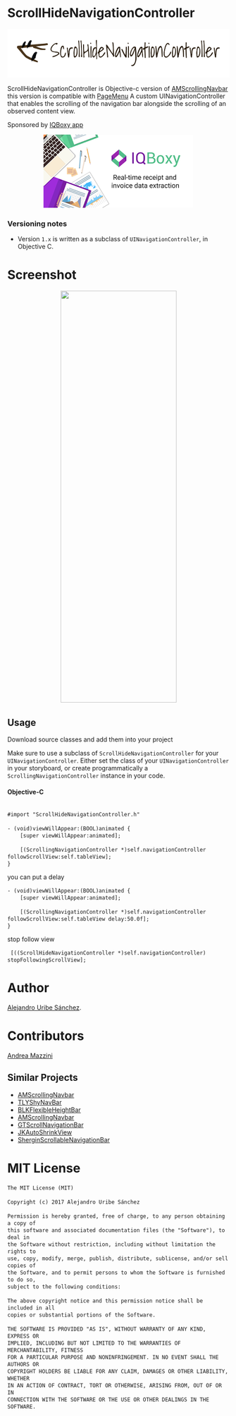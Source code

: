 # ScrollHideNavigationController

<p align="center">
  <img width="583" height="110" src="assets/logo.png"/>
</p>


ScrollHideNavigationController is Objective-c version of [AMScrollingNavbar](https://github.com/andreamazz/AMScrollingNavbar)
this version is compatible with [PageMenu](https://github.com/PageMenu/PageMenu)
A custom UINavigationController that enables the scrolling of the navigation bar alongside the
scrolling of an observed content view.  


Sponsored by [IQBoxy app](https://itunes.apple.com/us/app/iqboxy-receipts/id804152735?ls=1&mt=8)
<p align="center">
  <a href='https://www.iqboxy.com/' alt='sponsored by IQBoxy app'>
    <img width="340" height="166" src="assets/sponsor.png"/>
  </a>
</p>

### Versioning notes

- Version `1.x` is written as a subclass of `UINavigationController`, in Objective C.  

# Screenshot

<p align="center">
  <img width="263" height="934" src="assets/screenshot.gif"/>
</p>



## Usage

Download source classes and add them into your project 

Make sure to use a subclass of `ScrollHideNavigationController` for your `UINavigationController`. Either set the class of your `UINavigationController` in your storyboard, or create programmatically a `ScrollingNavigationController` instance in your code.


#### Objective-C

```objc

#import "ScrollHideNavigationController.h"

- (void)viewWillAppear:(BOOL)animated {
    [super viewWillAppear:animated];

    [(ScrollingNavigationController *)self.navigationController followScrollView:self.tableView];
}
```

you can put a delay 

```objc
- (void)viewWillAppear:(BOOL)animated {
    [super viewWillAppear:animated];

    [(ScrollingNavigationController *)self.navigationController followScrollView:self.tableView delay:50.0f];
}
```


stop follow view

```objc
 [((ScrollHideNavigationController *)self.navigationController) stopFollowingScrollView];
```


# Author
[Alejandro Uribe Sánchez](https://www.linkedin.com/in/alejandro-uribe-sanchez-15759b55/). 

# Contributors
[Andrea Mazzini](https://github.com/andreamazz)

## Similar Projects
+ [AMScrollingNavbar](https://github.com/andreamazz/AMScrollingNavbar)
+ [TLYShyNavBar](https://github.com/telly/TLYShyNavBar)
+ [BLKFlexibleHeightBar](https://github.com/bryankeller/BLKFlexibleHeightBar)
+ [AMScrollingNavbar](https://github.com/andreamazz/AMScrollingNavbar)
+ [GTScrollNavigationBar](https://github.com/luugiathuy/GTScrollNavigationBar)
+ [JKAutoShrinkView](https://github.com/fsjack/JKAutoShrinkView)
+ [SherginScrollableNavigationBar](https://github.com/shergin/SherginScrollableNavigationBar)

# MIT License
    The MIT License (MIT)

    Copyright (c) 2017 Alejandro Uribe Sánchez

    Permission is hereby granted, free of charge, to any person obtaining a copy of
    this software and associated documentation files (the "Software"), to deal in
    the Software without restriction, including without limitation the rights to
    use, copy, modify, merge, publish, distribute, sublicense, and/or sell copies of
    the Software, and to permit persons to whom the Software is furnished to do so,
    subject to the following conditions:

    The above copyright notice and this permission notice shall be included in all
    copies or substantial portions of the Software.

    THE SOFTWARE IS PROVIDED "AS IS", WITHOUT WARRANTY OF ANY KIND, EXPRESS OR
    IMPLIED, INCLUDING BUT NOT LIMITED TO THE WARRANTIES OF MERCHANTABILITY, FITNESS
    FOR A PARTICULAR PURPOSE AND NONINFRINGEMENT. IN NO EVENT SHALL THE AUTHORS OR
    COPYRIGHT HOLDERS BE LIABLE FOR ANY CLAIM, DAMAGES OR OTHER LIABILITY, WHETHER
    IN AN ACTION OF CONTRACT, TORT OR OTHERWISE, ARISING FROM, OUT OF OR IN
    CONNECTION WITH THE SOFTWARE OR THE USE OR OTHER DEALINGS IN THE SOFTWARE.

